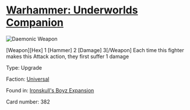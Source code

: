 # [Warhammer: Underworlds Companion](https://guidokessels.github.io/wh-underworlds)

  

![Daemonic Weapon](https://warhammerunderworlds.com/wp-content/uploads/sites/6/2017/12/382_ENG-Daemonic-Weapon.png)

[Weapon][Hex] 1 [Hammer] 2 [Damage] 3[/Weapon] Each time this fighter makes this Attack action, they first suffer 1 damage

Type: Upgrade

Faction: [Universal](https://guidokessels.github.io/wh-underworlds/factions/universal)

Found in: [Ironskull's Boyz Expansion](https://guidokessels.github.io/wh-underworlds/locations/ironskulls-boyz-expansion)

Card number: 382
